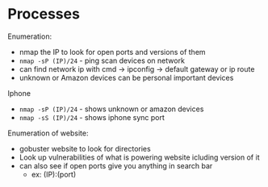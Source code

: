 <h1>Processes</h1>

Enumeration:
* nmap the IP to look for open ports and versions of them
* `nmap -sP (IP)/24` - ping scan devices on network
 * can find network ip with cmd -> ipconfig -> default gateway or ip route
* unknown or Amazon devices can be personal important devices

Iphone
* `nmap -sP (IP)/24` - shows unknown or amazon devices
* `nmap -sS (IP)/24` - shows iphone sync port

Enumeration of website:
* gobuster website to look for directories
* Look up vulnerabilities of what is powering website icluding version of it
* can also see if open ports give you anything in search bar
  * ex: (IP):(port)
